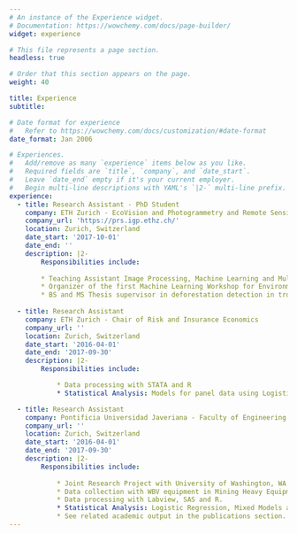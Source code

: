 ```yaml
---
# An instance of the Experience widget.
# Documentation: https://wowchemy.com/docs/page-builder/
widget: experience

# This file represents a page section.
headless: true

# Order that this section appears on the page.
weight: 40

title: Experience
subtitle:

# Date format for experience
#   Refer to https://wowchemy.com/docs/customization/#date-format
date_format: Jan 2006

# Experiences.
#   Add/remove as many `experience` items below as you like.
#   Required fields are `title`, `company`, and `date_start`.
#   Leave `date_end` empty if it's your current employer.
#   Begin multi-line descriptions with YAML's `|2-` multi-line prefix.
experience:
  - title: Research Assistant - PhD Student
    company: ETH Zurich - EcoVision and Photogrammetry and Remote Sensing Group
    company_url: 'https://prs.igp.ethz.ch/'
    location: Zurich, Switzerland
    date_start: '2017-10-01'
    date_end: ''
    description: |2-
        Responsibilities include:
        
        * Teaching Assistant Image Processing, Machine Learning and Multivariate Statistics
        * Organizer of the first Machine Learning Workshop for Environmental and Geosciences [MLEG2019](https://www.mleg.ethz.ch/)
        * BS and MS Thesis supervisor in deforestation detection in tropical regions, cocoa mapping and avalance mapping.
        
  - title: Research Assistant
    company: ETH Zurich - Chair of Risk and Insurance Economics
    company_url: ''
    location: Zurich, Switzerland
    date_start: '2016-04-01'
    date_end: '2017-09-30'
    description: |2-
        Responsibilities include:

            * Data processing with STATA and R
            * Statistical Analysis: Models for panel data using Logistic Regression, Hurdle models and Box-Cox Regression.

  - title: Research Assistant
    company: Pontificia Universidad Javeriana - Faculty of Engineering
    company_url: ''
    location: Zurich, Switzerland
    date_start: '2016-04-01'
    date_end: '2017-09-30'
    description: |2-
        Responsibilities include:
        
            * Joint Research Project with University of Washington, WA and Northeastern University, MA
            * Data collection with WBV equipment in Mining Heavy Equipment.
            * Data processing with Labview, SAS and R.
            * Statistical Analysis: Logistic Regression, Mixed Models and Box-Cox Regression on Epidemiological.
            * See related academic output in the publications section.
---
```

